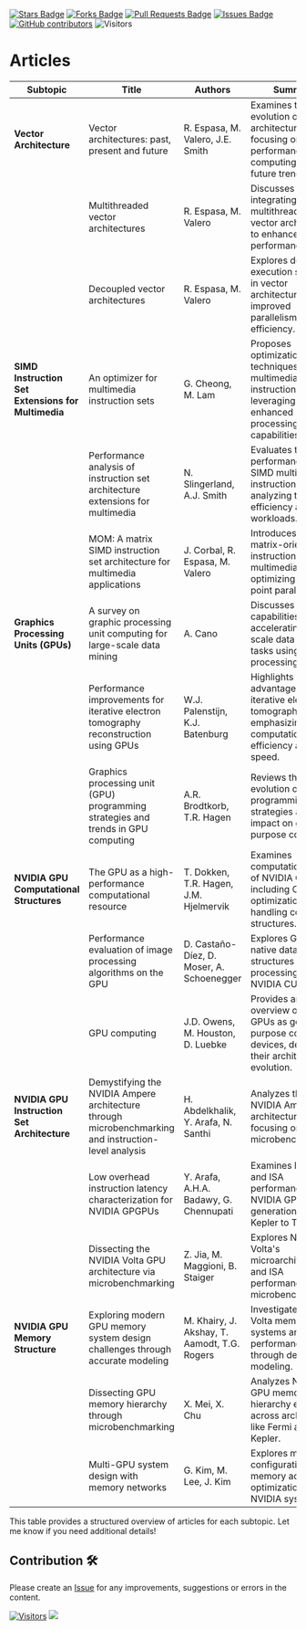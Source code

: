 <a href="https://github.com/drshahizan/project-management/stargazers"><img src="https://img.shields.io/github/stars/drshahizan/project-management" alt="Stars Badge"/></a>
<a href="https://github.com/drshahizan/project-management/network/members"><img src="https://img.shields.io/github/forks/drshahizan/project-management" alt="Forks Badge"/></a>
<a href="https://github.com/drshahizan/project-management/pulls"><img src="https://img.shields.io/github/issues-pr/drshahizan/project-management" alt="Pull Requests Badge"/></a>
<a href="https://github.com/drshahizan/project-management"><img src="https://img.shields.io/github/issues/drshahizan/project-management" alt="Issues Badge"/></a>
<a href="https://github.com/drshahizan/project-management/graphs/contributors"><img alt="GitHub contributors" src="https://img.shields.io/github/contributors/drshahizan/project-management?color=2b9348"></a>
![Visitors](https://api.visitorbadge.io/api/visitors?path=https%3A%2F%2Fgithub.com%2Fdrshahizan%2Fproject-management&labelColor=%23d9e3f0&countColor=%23697689&style=flat)

# Articles

| **Subtopic**                             | **Title**                                                                                      | **Authors**                          | **Summary**                                                                                                                                               | **Link**                                                                                   |
|------------------------------------------|----------------------------------------------------------------------------------------------|--------------------------------------|-----------------------------------------------------------------------------------------------------------------------------------------------------------|-------------------------------------------------------------------------------------------|
| **Vector Architecture**                  | Vector architectures: past, present and future                                               | R. Espasa, M. Valero, J.E. Smith    | Examines the evolution of vector architectures, focusing on high-performance computing and future trends.                                                 | [Read Article](https://dl.acm.org/doi/pdf/10.1145/277830.277935)                          |
|                                          | Multithreaded vector architectures                                                          | R. Espasa, M. Valero                | Discusses integrating multithreading into vector architectures to enhance system performance.                                                              | [Read Article](https://upcommons.upc.edu/bitstream/handle/2117/109147/00569677.pdf)       |
|                                          | Decoupled vector architectures                                                              | R. Espasa, M. Valero                | Explores decoupled execution strategies in vector architectures for improved parallelism and efficiency.                                                   | [Read Article](https://upcommons.upc.edu/bitstream/handle/2117/112019/00501193.pdf)       |
| **SIMD Instruction Set Extensions for Multimedia** | An optimizer for multimedia instruction sets                                                | G. Cheong, M. Lam                   | Proposes optimization techniques for multimedia instruction sets, leveraging SIMD for enhanced processing capabilities.                                     | [Read Article](https://citeseerx.ist.psu.edu/document?repid=rep1&type=pdf&doi=f399b7ee40ba344e9da6c4751743459b9416e8c0) |
|                                          | Performance analysis of instruction set architecture extensions for multimedia              | N. Slingerland, A.J. Smith          | Evaluates the performance of SIMD multimedia instruction sets, analyzing their efficiency across workloads.                                                 | [Read Article](https://people.eecs.berkeley.edu/~slingn/publications/mm_isa_perf/mm_isa_perf_msp3.pdf) |
|                                          | MOM: A matrix SIMD instruction set architecture for multimedia applications                 | J. Corbal, R. Espasa, M. Valero     | Introduces a SIMD matrix-oriented instruction set for multimedia, optimizing floating-point parallelism.                                                    | [Read Article](https://dl.acm.org/doi/pdf/10.1145/331532.331547)                          |
| **Graphics Processing Units (GPUs)**     | A survey on graphic processing unit computing for large-scale data mining                   | A. Cano                             | Discusses GPU capabilities in accelerating large-scale data mining tasks using parallel processing.                                                         | [Read Article](https://www.researchgate.net/publication/320806445_A_survey_on_graphic_processing_unit_computing_for_large-scale_data_mining) |
|                                          | Performance improvements for iterative electron tomography reconstruction using GPUs        | W.J. Palenstijn, K.J. Batenburg     | Highlights GPU advantages in iterative electron tomography, emphasizing computational efficiency and speed.                                                  | [Read Article](https://visielab.uantwerpen.be/sites/default/files/jsb11_0.pdf)           |
|                                          | Graphics processing unit (GPU) programming strategies and trends in GPU computing          | A.R. Brodtkorb, T.R. Hagen          | Reviews the evolution of GPU programming strategies and their impact on general-purpose computing.                                                          | [Read Article](https://www.duo.uio.no/bitstream/handle/10852/40283/dravhandling-saetra-DUO.pdf) |
| **NVIDIA GPU Computational Structures**  | The GPU as a high-performance computational resource                                         | T. Dokken, T.R. Hagen, J.M. Hjelmervik | Examines computational uses of NVIDIA GPUs, including CUDA optimizations and handling control structures.                                                   | [Read Article](https://www.sintef.no/globalassets/upload/ikt/9011/geometri/gpgpu/pdf/dokken_sccg_2005.pdf) |
|                                          | Performance evaluation of image processing algorithms on the GPU                            | D. Castaño-Díez, D. Moser, A. Schoenegger | Explores GPU-native data structures for image processing using NVIDIA CUDA.                                                                                | [Read Article](https://www.sciencedirect.com/science/article/pii/S1047847708001792)      |
|                                          | GPU computing                                                                               | J.D. Owens, M. Houston, D. Luebke   | Provides an overview of NVIDIA GPUs as general-purpose computing devices, detailing their architectural evolution.                                           | [Read Article](https://escholarship.org/content/qt0cv1p1nc/qt0cv1p1nc_noSplash_e93469c5acbe804c7c045217eee807bb.pdf) |
| **NVIDIA GPU Instruction Set Architecture** | Demystifying the NVIDIA Ampere architecture through microbenchmarking and instruction-level analysis | H. Abdelkhalik, Y. Arafa, N. Santhi | Analyzes the NVIDIA Ampere architecture, focusing on ISA and microbenchmarking.                                                                             | [Read Article](https://arxiv.org/pdf/2208.11174)                                           |
|                                          | Low overhead instruction latency characterization for NVIDIA GPGPUs                        | Y. Arafa, A.H.A. Badawy, G. Chennupati | Examines latency and ISA performance across NVIDIA GPU generations, from Kepler to Turing.                                                                  | [Read Article](https://arxiv.org/pdf/1905.08778)                                           |
|                                          | Dissecting the NVIDIA Volta GPU architecture via microbenchmarking                         | Z. Jia, M. Maggioni, B. Staiger     | Explores NVIDIA Volta's microarchitecture and ISA performance using microbenchmarking.                                                                       | [Read Article](https://arxiv.org/abs/1804.06826)                                           |
| **NVIDIA GPU Memory Structure**          | Exploring modern GPU memory system design challenges through accurate modeling             | M. Khairy, J. Akshay, T. Aamodt, T.G. Rogers | Investigates NVIDIA Volta memory systems and their performance through detailed modeling.                                                                    | [Read Article](https://arxiv.org/pdf/1810.07269)                                           |
|                                          | Dissecting GPU memory hierarchy through microbenchmarking                                  | X. Mei, X. Chu                      | Analyzes NVIDIA GPU memory hierarchy evolution across architectures like Fermi and Kepler.                                                                   | [Read Article](https://ieeexplore.ieee.org/abstract/document/7445236)                    |
|                                          | Multi-GPU system design with memory networks                                               | G. Kim, M. Lee, J. Kim              | Explores multi-GPU configurations and memory access optimization in NVIDIA systems.                                                                          | [Read Article](https://www.academia.edu/download/99530528/2014MICRO.pdf)                 |

This table provides a structured overview of articles for each subtopic. Let me know if you need additional details!

## Contribution 🛠️
Please create an [Issue](https://github.com/drshahizan/project-management/issues) for any improvements, suggestions or errors in the content.

[![Visitors](https://api.visitorbadge.io/api/visitors?path=https%3A%2F%2Fgithub.com%2Fdrshahizan&labelColor=%23697689&countColor=%23555555&style=plastic)](https://visitorbadge.io/status?path=https%3A%2F%2Fgithub.com%2Fdrshahizan)
![](https://hit.yhype.me/github/profile?user_id=81284918)


